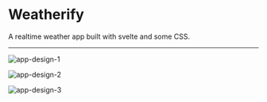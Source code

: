 # Weatherify
A realtime weather app built with svelte and some CSS.

---

![app-design-1](https://cdn.dribbble.com/users/2158940/screenshots/7118235/media/1ea59d43e8e99a529220bed091f8eb84.png)

![app-design-2](https://cdn.dribbble.com/users/2158940/screenshots/7376567/media/35649246137de1ce1d3f68d4ad1e1ffa.png)

![app-design-3](https://cdn.dribbble.com/users/2158940/screenshots/7767460/media/603dc6ac6bbeab4287c5a16125e087a6.png)